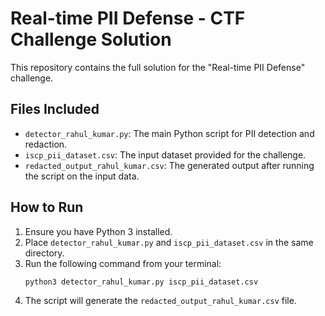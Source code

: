 # Real-time PII Defense - CTF Challenge Solution

This repository contains the full solution for the "Real-time PII Defense" challenge.

## Files Included

- `detector_rahul_kumar.py`: The main Python script for PII detection and redaction.
- `iscp_pii_dataset.csv`: The input dataset provided for the challenge.
- `redacted_output_rahul_kumar.csv`: The generated output after running the script on the input data.

## How to Run

1.  Ensure you have Python 3 installed.
2.  Place `detector_rahul_kumar.py` and `iscp_pii_dataset.csv` in the same directory.
3.  Run the following command from your terminal:
    ```bash
    python3 detector_rahul_kumar.py iscp_pii_dataset.csv
    ```
4.  The script will generate the `redacted_output_rahul_kumar.csv` file.
